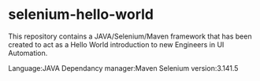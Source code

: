 # selenium-hello-world
This repository contains a JAVA/Selenium/Maven framework that has been created to act as a Hello World introduction to new Engineers in UI Automation.

Language:JAVA
Dependancy manager:Maven
Selenium version:3.141.5

